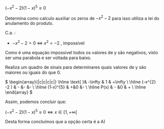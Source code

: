 $(-x^{2} -2 ) (1-x)^{5}\geqslant 0$

Determina como calculo auxiliar  os zeros de $-x^{2} -2$ para isso utiliza a lei do anulamento do produto. 

  C.a. :  
  
   - $-x^{2} -2 = 0$ $\iff$ $x^{2}=-2$ , impossível

Como é uma equação impossivel todos os valores de y são negativos, visto ser uma parabola e ser voltada para baixo. 

Realiza um quadro de sinais para determinares quais valores de y são maiores ou iguais do que 0. 


$
\begin{array}{|c|c|c|c|}
\hline
\text{ }& -\infty  & 1 &  +\infty \\
\hline
(-x^{2} -2 ) & - &- &- \\
\hline
(1-x)^{5} & +&0 &- \\
\hline
P(x) & - &0 & +   \\
\hline
\end{array}
$

Assim, podemos concluir que: 

$(-x^{2} -2 ) (1-x)^{5}\geqslant 0 \iff x\in  [1, +\infty [$

Desta forma concluímos que a opção certa é a A)



